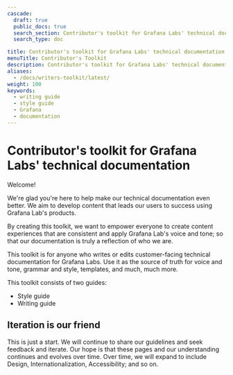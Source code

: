 ```yaml
---
cascade:
  draft: true
  public_docs: true
  search_section: Contributor's toolkit for Grafana Labs' technical documentation
  search_type: doc

title: Contributor's toolkit for Grafana Labs' technical documentation
menuTitle: Contributor's Toolkit
description: Contributor's toolkit for Grafana Labs' technical documentation
aliases:
  - /docs/writers-toolkit/latest/
weight: 100
keywords:
  - writing guide
  - style guide
  - Grafana
  - documentation
---
```


# Contributor's toolkit for Grafana Labs' technical documentation

<!-- vale Grafana.Exclamation = NO -->

Welcome!

<!-- vale Grafana.Exclamation = YES -->

We're glad you're here to help make our technical documentation even better. We aim to develop content that leads our users to success using Grafana Lab's products.

By creating this toolkit, we want to empower everyone to create content experiences that are consistent and apply Grafana Lab's voice and tone; so that our documentation is truly a reflection of who we are.

This toolkit is for anyone who writes or edits customer-facing technical documentation for Grafana Labs. Use it as the source of truth for voice and tone, grammar and style, templates, and much, much more.

This toolkit consists of two guides:

- Style guide
- Writing guide

## Iteration is our friend

This is just a start. We will continue to share our guidelines and seek feedback and iterate. Our hope is that these pages and our understanding continues and evolves over time. Over time, we will expand to include Design, Internationalization, Accessibility; and so on.
